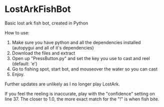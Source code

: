 # LostArkFishBot
Basic lost ark fish bot, created in Python

How to use:

1. Make sure you have python and all the dependencies installed (autopygui and all of it's dependencies)
2. Download the files and extract
3. Open up "PressButton.py" and set the key you use to cast and reel (default: 'e')
4. Go to fishing spot, start bot, and mouseover the water so you can cast 
5. Enjoy.

Further updates are unlikely as I no longer play LostArk.

If you feel the reeling is inaccurate, play with the "confidence" setting on line 37. The closer to 1.0, the more exact match for the "!" is when fish bite.
